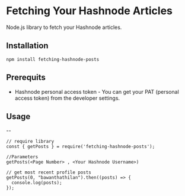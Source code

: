 # Fetching Your Hashnode Articles

Node.js library to fetch your Hashnode articles.

## Installation

```
npm install fetching-hashnode-posts
```

## Prerequits

- Hashnode personal access token - You can get your PAT (personal access token) from the developer settings.

## Usage

--

```
// require library
const { getPosts } = require('fetching-hashnode-posts');

//Parameters
getPosts(<Page Number> , <Your Hashnode Username>)

// get most recent profile posts
getPosts(0, "bawanthathilan").then((posts) => {
  console.log(posts);
});

```
